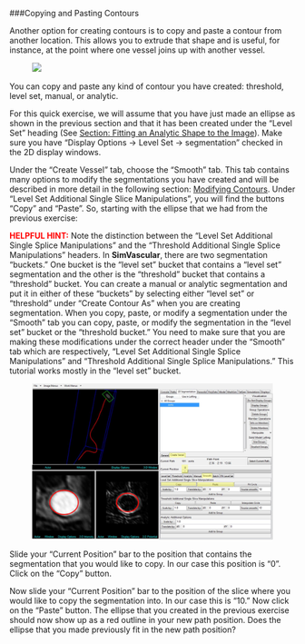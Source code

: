###Copying and Pasting Contours

Another option for creating contours is to copy and paste a contour from another location.  This allows you to extrude that shape and is useful, for instance, at the point where one vessel joins up with another vessel.

<figure>
  <img class="svImg svImgMd"  src="documentation/modeling/imgs/segmentation/copypaste.jpg"> 
  <figcaption class="svCaption" ></figcaption>
</figure>

You can copy and paste any kind of contour you have created: threshold, level set, manual, or analytic.

For this quick exercise, we will assume that you have just made an ellipse as shown in the previous section and that it has been created under the “Level Set” heading (See [Section: Fitting an Analytic Shape to the Image](#modelingAnalytic)). Make sure you have “Display Options → Level Set → segmentation” checked in the 2D display windows.

Under the “Create Vessel” tab, choose the “Smooth” tab. This tab contains many options to modify the segmentations you have created and will be described in more detail in the following section: [Modifying Contours](#modelingModifyingContours). Under “Level Set Additional Single Slice Manipulations”, you will find the buttons “Copy” and “Paste”. So, starting with the ellipse that we had from the previous exercise:

<font color="red">**HELPFUL HINT:** </font> Note the distinction between the “Level Set Additional Single Splice Manipulations” and the “Threshold Additional Single Splice Manipulations” headers. In **SimVascular**, there are two segmentation “buckets.” One bucket is the “level set” bucket that contains a “level set” segmentation and the other is the “threshold” bucket that contains a “threshold” bucket. You can create a manual or analytic segmentation and put it in either of these “buckets” by selecting either “level set” or “threshold” under “Create Contour As” when you are creating segmentation. When you copy, paste, or modify a segmentation under the “Smooth” tab you can copy, paste, or modify the segmentation in the “level set” bucket or the “threshold bucket.” You need to make sure that you are making these modifications under the correct header under the “Smooth” tab which are respectively, “Level Set Additional Single Splice Manipulations” and “Threshold Additional Single Splice Manipulations.” This tutorial works mostly in the “level set” bucket. 

<figure>
  <img class="svImg svImgXl"  src="documentation/modeling/imgs/segmentation/copying_pasting_contours/2.jpg"> 
  <figcaption class="svCaption" ></figcaption>
</figure>

Slide your “Current Position” bar to the position that contains the segmentation that you would like to copy. In our case this position is “0”. Click on the “Copy” button.

Now slide your “Current Position” bar to the position of the slice where you would like to copy the segmentation into. In our case this is “10.” Now click on the “Paste” button. The ellipse that you created in the previous exercise should now show up as a red outline in your new path position. Does the ellipse that you made previously fit in the new path position?

